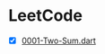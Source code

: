 # LeetCode

- [x] [0001-Two-Sum.dart](https://github.com/rabbihossen/LeetCode/blob/63be73282e13d443ac41e1352668ce6cf94fc729/easy/0001-Two-Sum.dart)

